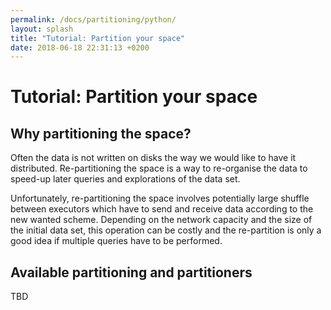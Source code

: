 ```yaml
---
permalink: /docs/partitioning/python/
layout: splash
title: "Tutorial: Partition your space"
date: 2018-06-18 22:31:13 +0200
---
```


# Tutorial: Partition your space

## Why partitioning the space?

Often the data is not written on disks the way we would like to have it distributed. Re-partitioning the space is a way to re-organise the data to speed-up later queries and explorations of the data set.

Unfortunately, re-partitioning the space involves potentially large shuffle between executors which have to send and receive data according to the new wanted scheme. Depending on the network capacity and the size of the initial data set, this operation can be costly and the re-partition is only a good idea if multiple queries have to be performed.

## Available partitioning and partitioners

TBD

